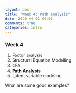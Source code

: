 ```yaml
---
layout: post
title: "Week 4: Path analysis"
date: 2020-04-01 00:01
comments: true
categories: intro
---
```


<a name="top"></a>
### Week 4

1. Factor analysis
2. Structural Equation Modelling
3. CFA
4. **Path Analysis**
5. Latent variable modeling

What are some good examples?